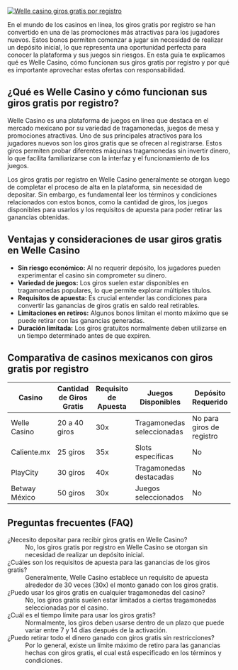 [![Welle casino giros gratis por registro](https://123-caf.pages.dev/gitsignup.png)](https://vrmoo.ru/Bt82HjjY)

<p>En el mundo de los casinos en línea, los giros gratis por registro se han convertido en una de las promociones más atractivas para los jugadores nuevos. Estos bonos permiten comenzar a jugar sin necesidad de realizar un depósito inicial, lo que representa una oportunidad perfecta para conocer la plataforma y sus juegos sin riesgos. En esta guía te explicamos qué es Welle Casino, cómo funcionan sus giros gratis por registro y por qué es importante aprovechar estas ofertas con responsabilidad.</p>  <h2>¿Qué es Welle Casino y cómo funcionan sus giros gratis por registro?</h2> <p>Welle Casino es una plataforma de juegos en línea que destaca en el mercado mexicano por su variedad de tragamonedas, juegos de mesa y promociones atractivas. Uno de sus principales atractivos para los jugadores nuevos son los giros gratis que se ofrecen al registrarse. Estos giros permiten probar diferentes máquinas tragamonedas sin invertir dinero, lo que facilita familiarizarse con la interfaz y el funcionamiento de los juegos.</p> <p>Los giros gratis por registro en Welle Casino generalmente se otorgan luego de completar el proceso de alta en la plataforma, sin necesidad de depositar. Sin embargo, es fundamental leer los términos y condiciones relacionados con estos bonos, como la cantidad de giros, los juegos disponibles para usarlos y los requisitos de apuesta para poder retirar las ganancias obtenidas.</p>  <h2>Ventajas y consideraciones de usar giros gratis en Welle Casino</h2> <ul> <li><strong>Sin riesgo económico:</strong> Al no requerir depósito, los jugadores pueden experimentar el casino sin comprometer su dinero.</li> <li><strong>Variedad de juegos:</strong> Los giros suelen estar disponibles en tragamonedas populares, lo que permite explorar múltiples títulos.</li> <li><strong>Requisitos de apuesta:</strong> Es crucial entender las condiciones para convertir las ganancias de giros gratis en saldo real retirables.</li> <li><strong>Limitaciones en retiros:</strong> Algunos bonos limitan el monto máximo que se puede retirar con las ganancias generadas.</li> <li><strong>Duración limitada:</strong> Los giros gratuitos normalmente deben utilizarse en un tiempo determinado antes de que expiren.</li> </ul>  <h2>Comparativa de casinos mexicanos con giros gratis por registro</h2> <table>   <thead>     <tr>       <th>Casino</th>       <th>Cantidad de Giros Gratis</th>       <th>Requisito de Apuesta</th>       <th>Juegos Disponibles</th>       <th>Depósito Requerido</th>     </tr>   </thead>   <tbody>     <tr>       <td>Welle Casino</td>       <td>20 a 40 giros</td>       <td>30x</td>       <td>Tragamonedas seleccionadas</td>       <td>No para giros de registro</td>     </tr>     <tr>       <td>Caliente.mx</td>       <td>25 giros</td>       <td>35x</td>       <td>Slots específicas</td>       <td>No</td>     </tr>     <tr>       <td>PlayCity</td>       <td>30 giros</td>       <td>40x</td>       <td>Tragamonedas destacadas</td>       <td>No</td>     </tr>     <tr>       <td>Betway México</td>       <td>50 giros</td>       <td>30x</td>       <td>Juegos seleccionados</td>       <td>No</td>     </tr>   </tbody> </table>  <h2>Preguntas frecuentes (FAQ)</h2> <dl>   <dt>¿Necesito depositar para recibir giros gratis en Welle Casino?</dt>   <dd>No, los giros gratis por registro en Welle Casino se otorgan sin necesidad de realizar un depósito inicial.</dd>    <dt>¿Cuáles son los requisitos de apuesta para las ganancias de los giros gratis?</dt>   <dd>Generalmente, Welle Casino establece un requisito de apuesta alrededor de 30 veces (30x) el monto ganado con los giros gratis.</dd>    <dt>¿Puedo usar los giros gratis en cualquier tragamonedas del casino?</dt>   <dd>No, los giros gratis suelen estar limitados a ciertas tragamonedas seleccionadas por el casino.</dd>    <dt>¿Cuál es el tiempo límite para usar los giros gratis?</dt>   <dd>Normalmente, los giros deben usarse dentro de un plazo que puede variar entre 7 y 14 días después de la activación.</dd>    <dt>¿Puedo retirar todo el dinero ganado con giros gratis sin restricciones?</dt>   <dd>Por lo general, existe un límite máximo de retiro para las ganancias hechas con giros gratis, el cual está especificado en los términos y condiciones.</dd> </dl>